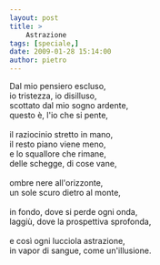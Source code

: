 ```yaml
---
layout: post
title: >
    Astrazione
tags: [speciale,]
date: 2009-01-28 15:14:00
author: pietro
---
```

Dal mio pensiero escluso,<br/>io tristezza, io disilluso,<br/>scottato dal mio sogno ardente,<br/>questo è, l'io che si pente,<br/><br/>il raziocinio stretto in mano,<br/>il resto piano viene meno,<br/>e lo squallore che rimane,<br/>delle schegge, di cose vane,<br/><br/>ombre nere all'orizzonte,<br/>un sole scuro dietro al monte,<br/><br/>in fondo, dove si perde ogni onda,<br/>laggiù, dove la prospettiva sprofonda,<br/><br/>e così ogni lucciola astrazione,<br/>in vapor di sangue, come un'illusione.
